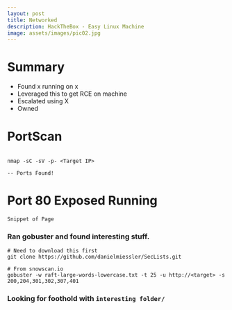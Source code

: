 ```yaml
---
layout: post
title: Networked
description: HackTheBox - Easy Linux Machine
image: assets/images/pic02.jpg
---
```


# Summary 
- Found x running on x
- Leveraged this to get RCE on machine
- Escalated using X
- Owned

# PortScan
```

nmap -sC -sV -p- <Target IP>

-- Ports Found!

```

# Port 80 Exposed Running 
```
Snippet of Page
```

### Ran gobuster and found interesting stuff.
```
# Need to download this first
git clone https://github.com/danielmiessler/SecLists.git

# From snowscan.io
gobuster -w raft-large-words-lowercase.txt -t 25 -u http://<target> -s 200,204,301,302,307,401
```

### Looking for foothold with `interesting folder/`


